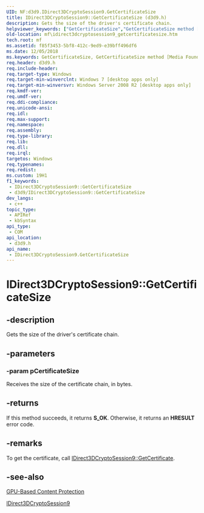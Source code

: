 ```yaml
---
UID: NF:d3d9.IDirect3DCryptoSession9.GetCertificateSize
title: IDirect3DCryptoSession9::GetCertificateSize (d3d9.h)
description: Gets the size of the driver's certificate chain.
helpviewer_keywords: ["GetCertificateSize","GetCertificateSize method [Media Foundation]","GetCertificateSize method [Media Foundation]","IDirect3DCryptoSession9 interface","IDirect3DCryptoSession9 interface [Media Foundation]","GetCertificateSize method","IDirect3DCryptoSession9.GetCertificateSize","IDirect3DCryptoSession9::GetCertificateSize","d3d9/IDirect3DCryptoSession9::GetCertificateSize","mf.idirect3dcryptosession9_getcertificatesize"]
old-location: mf\idirect3dcryptosession9_getcertificatesize.htm
tech.root: mf
ms.assetid: f85f3453-5bf8-412c-9ed9-e39bff496df6
ms.date: 12/05/2018
ms.keywords: GetCertificateSize, GetCertificateSize method [Media Foundation], GetCertificateSize method [Media Foundation],IDirect3DCryptoSession9 interface, IDirect3DCryptoSession9 interface [Media Foundation],GetCertificateSize method, IDirect3DCryptoSession9.GetCertificateSize, IDirect3DCryptoSession9::GetCertificateSize, d3d9/IDirect3DCryptoSession9::GetCertificateSize, mf.idirect3dcryptosession9_getcertificatesize
req.header: d3d9.h
req.include-header: 
req.target-type: Windows
req.target-min-winverclnt: Windows 7 [desktop apps only]
req.target-min-winversvr: Windows Server 2008 R2 [desktop apps only]
req.kmdf-ver: 
req.umdf-ver: 
req.ddi-compliance: 
req.unicode-ansi: 
req.idl: 
req.max-support: 
req.namespace: 
req.assembly: 
req.type-library: 
req.lib: 
req.dll: 
req.irql: 
targetos: Windows
req.typenames: 
req.redist: 
ms.custom: 19H1
f1_keywords:
 - IDirect3DCryptoSession9::GetCertificateSize
 - d3d9/IDirect3DCryptoSession9::GetCertificateSize
dev_langs:
 - c++
topic_type:
 - APIRef
 - kbSyntax
api_type:
 - COM
api_location:
 - d3d9.h
api_name:
 - IDirect3DCryptoSession9.GetCertificateSize
---
```


# IDirect3DCryptoSession9::GetCertificateSize


## -description

Gets the size of the driver's certificate chain.

## -parameters

### -param pCertificateSize

Receives the size of the certificate chain, in bytes.

## -returns

If this method succeeds, it returns <b>S_OK</b>. Otherwise, it returns an <b>HRESULT</b> error code.

## -remarks

To get the certificate, call <a href="/windows/desktop/api/d3d9/nf-d3d9-idirect3dcryptosession9-getcertificate">IDirect3DCryptoSession9::GetCertificate</a>.

## -see-also

<a href="/windows/desktop/medfound/gpu-based-content-protection">GPU-Based Content Protection</a>



<a href="/windows/desktop/api/d3d9/nn-d3d9-idirect3dcryptosession9">IDirect3DCryptoSession9</a>